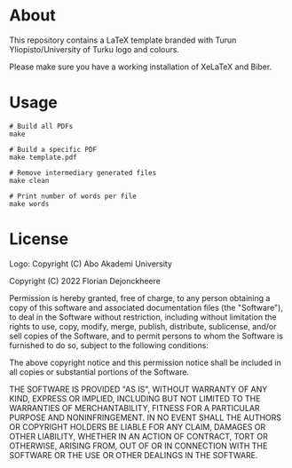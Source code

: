 # About

This repository contains a LaTeX template branded with Turun Yliopisto/University of Turku logo and colours.

Please make sure you have a working installation of XeLaTeX and Biber.

# Usage

```
# Build all PDFs
make

# Build a specific PDF
make template.pdf

# Remove intermediary generated files
make clean

# Print number of words per file
make words
```

# License

Logo: Copyright (C) Abo Akademi University

Copyright (C) 2022 Florian Dejonckheere

Permission is hereby granted, free of charge, to any person obtaining a copy of this software and associated documentation files (the "Software"), to deal in the Software without restriction, including without limitation the rights to use, copy, modify, merge, publish, distribute, sublicense, and/or sell copies of the Software, and to permit persons to whom the Software is furnished to do so, subject to the following conditions:

The above copyright notice and this permission notice shall be included in all copies or substantial portions of the Software.

THE SOFTWARE IS PROVIDED "AS IS", WITHOUT WARRANTY OF ANY KIND, EXPRESS OR IMPLIED, INCLUDING BUT NOT LIMITED TO THE WARRANTIES OF MERCHANTABILITY, FITNESS FOR A PARTICULAR PURPOSE AND NONINFRINGEMENT. IN NO EVENT SHALL THE AUTHORS OR COPYRIGHT HOLDERS BE LIABLE FOR ANY CLAIM, DAMAGES OR OTHER LIABILITY, WHETHER IN AN ACTION OF CONTRACT, TORT OR OTHERWISE, ARISING FROM, OUT OF OR IN CONNECTION WITH THE SOFTWARE OR THE USE OR OTHER DEALINGS IN THE SOFTWARE.
